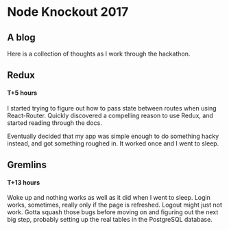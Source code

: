 # Node Knockout 2017 

## A blog 

Here is a collection of thoughts as I work through the hackathon. 

## Redux

#### T+5 hours

I started trying to figure out how to pass state between routes when using React-Router. Quickly discovered a compelling reason to use Redux, and started reading through the docs. 

Eventually decided that my app was simple enough to do something hacky instead, and got something roughed in. It worked once and I went to sleep.

## Gremlins

#### T+13 hours

Woke up and nothing works as well as it did when I went to sleep. Login works, sometimes, really only if the page is refreshed. Logout might just not work. Gotta squash those bugs before moving on and figuring out the next big step, probably setting up the real tables in the PostgreSQL database.


